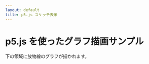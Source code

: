 ```yaml
---
layout: default
title: p5.js スケッチ表示
---
```


# p5.js を使ったグラフ描画サンプル

下の領域に放物線のグラフが描かれます。

<div id="sketch-holder"></div>

<script src="https://cdn.jsdelivr.net/npm/p5@1.9.0/lib/p5.min.js"></script>
<script src="sketch.js"></script>
